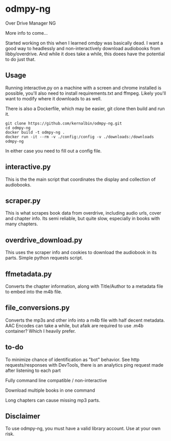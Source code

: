 # odmpy-ng
Over Drive Manager NG

More info to come...

Started working on this when I learned omdpy was basically dead. I want a good way to headlessly and non-interactively download audiobooks from libby/overdrive. And while it does take a while, this doees have the potential to do just that.

## Usage

Running interactive.py on a machine with a screen and chrome installed is possible, you'll also need to install requirements.txt and ffmpeg. Likely you'll want to modify where it downloads to as well.

There is also a Dockerfile, which may be easier, git clone then build and run it. 
```
git clone https://github.com/kernalbin/odmpy-ng.git
cd odmpy-ng
docker build -t odmpy-ng .
docker run -it --rm -v ./config:/config -v ./downloads:/downloads odmpy-ng
```

In either case you need to fill out a config file. 

## interactive.py
This is the the main script that coordinates the display and collection of audiobooks.

## scraper.py
This is what scrapes book data from overdrive, including audio urls, cover and chapter info.
Its semi reliable, but quite slow, especially in books with many chapters.

## overdrive_download.py
This uses the scraper info and cookies to download the audiobook in its parts.
Simple python requests script.

## ffmetadata.py
Converts the chapter information, along with Title/Author to a metadata file to embed into the m4b file.

## file_conversions.py
Converts the mp3s and other info into a m4b file with half decent metadata.
AAC Encodes can take a while, but afaik are required to use .m4b container? Which I heavily prefer.

## to-do
To minimize chance of identification as "bot" behavior. See http requests/responses with DevTools, there is an analytics ping request made after listening to each part

Fully command line compatible / non-interactive

Download multiple books in one command

Long chapters can cause missing mp3 parts.

## Disclaimer
To use odmpy-ng, you must have a valid library account. Use at your own risk.